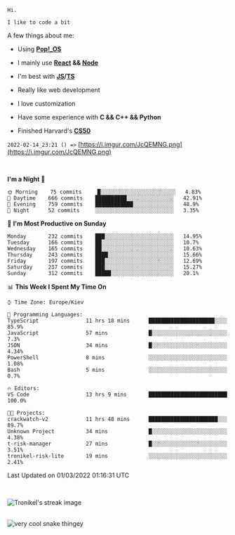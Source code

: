 ```
Hi.

I like to code a bit
```

A few things about me:

-   Using **[Pop!\_OS](https://pop.system76.com/)**

-   I mainly use **[React](https://reactjs.org/) && [Node](https://nodejs.org/en/)**

-   I'm best with **[JS](https://www.javascript.com/)/[TS](https://www.typescriptlang.org/)**

-   Really like web development

-   I love customization

-   Have some experience with **C && C++ && Python**

-   Finished Harvard's **[CS50](https://cs50.harvard.edu)**

`2022-02-14_23:21 () =>` [https://i.imgur.com/JcQEMNG.png](https://i.imgur.com/JcQEMNG.png)

<br>

<!--START_SECTION:waka-->
**I'm a Night 🦉** 

```text
🌞 Morning    75 commits     █░░░░░░░░░░░░░░░░░░░░░░░░   4.83% 
🌆 Daytime    666 commits    ██████████░░░░░░░░░░░░░░░   42.91% 
🌃 Evening    759 commits    ████████████░░░░░░░░░░░░░   48.9% 
🌙 Night      52 commits     ░░░░░░░░░░░░░░░░░░░░░░░░░   3.35%

```
📅 **I'm Most Productive on Sunday** 

```text
Monday       232 commits    ███░░░░░░░░░░░░░░░░░░░░░░   14.95% 
Tuesday      166 commits    ██░░░░░░░░░░░░░░░░░░░░░░░   10.7% 
Wednesday    165 commits    ██░░░░░░░░░░░░░░░░░░░░░░░   10.63% 
Thursday     243 commits    ████░░░░░░░░░░░░░░░░░░░░░   15.66% 
Friday       197 commits    ███░░░░░░░░░░░░░░░░░░░░░░   12.69% 
Saturday     237 commits    ███░░░░░░░░░░░░░░░░░░░░░░   15.27% 
Sunday       312 commits    █████░░░░░░░░░░░░░░░░░░░░   20.1%

```


📊 **This Week I Spent My Time On** 

```text
⌚︎ Time Zone: Europe/Kiev

💬 Programming Languages: 
TypeScript               11 hrs 18 mins      █████████████████████░░░░   85.9% 
JavaScript               57 mins             █░░░░░░░░░░░░░░░░░░░░░░░░   7.3% 
JSON                     34 mins             █░░░░░░░░░░░░░░░░░░░░░░░░   4.34% 
PowerShell               8 mins              ░░░░░░░░░░░░░░░░░░░░░░░░░   1.08% 
Bash                     5 mins              ░░░░░░░░░░░░░░░░░░░░░░░░░   0.7%

🔥 Editors: 
VS Code                  13 hrs 9 mins       █████████████████████████   100.0%

🐱‍💻 Projects: 
crackwatch-v2            11 hrs 48 mins      ██████████████████████░░░   89.7% 
Unknown Project          34 mins             █░░░░░░░░░░░░░░░░░░░░░░░░   4.38% 
t-risk-manager           27 mins             █░░░░░░░░░░░░░░░░░░░░░░░░   3.51% 
tronikel-risk-lite       19 mins             ░░░░░░░░░░░░░░░░░░░░░░░░░   2.41%

```


 Last Updated on 01/03/2022 01:16:31 UTC
<!--END_SECTION:waka-->

<br>

<p><img align="center" src="https://github-readme-streak-stats.herokuapp.com/?user=Trunkelis&theme=dark" alt="Tronikel's streak image" /></p>

<br>

<img title="" src="https://raw.githubusercontent.com/Trunkelis/Trunkelis/output/github-contribution-grid-snake.svg" alt="very cool snake thingey" data-align="left">

